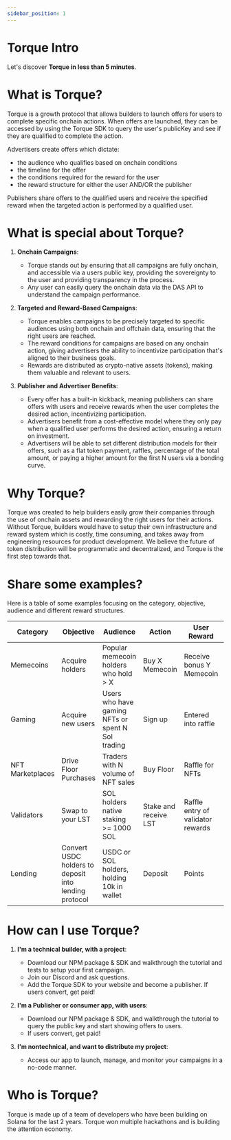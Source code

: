```yaml
---
sidebar_position: 1
---
```


# Torque Intro

Let's discover **Torque in less than 5 minutes**.

# What is Torque?

Torque is a growth protocol that allows builders to launch offers for users to complete specific onchain actions. When offers are launched, they can be accessed by using the Torque SDK to query the user's publicKey and see if they are qualified to complete the action.

Advertisers create offers which dictate:
* the audience who qualifies based on onchain conditions
* the timeline for the offer
* the conditions required for the reward for the user
* the reward structure for either the user AND/OR the publisher

Publishers share offers to the qualified users and receive the specified reward when the targeted action is performed by a qualified user. 

# What is special about Torque?

1. **Onchain Campaigns**:
    - Torque stands out by ensuring that all campaigns are fully onchain, and accessible via a users public key, providing the sovereignty to the user and providing transparency in the process. 
    - Any user can easily query the onchain data via the DAS API to understand the campaign performance.

2. **Targeted and Reward-Based Campaigns**:
    - Torque enables campaigns to be precisely targeted to specific audiences using both onchain and offchain data, ensuring that the right users are reached.
    - The reward conditions for campaigns are based on any onchain action, giving advertisers the ability to incentivize participation that's aligned to their business goals.
    - Rewards are distributed as crypto-native assets (tokens), making them valuable and relevant to users.

3. **Publisher and Advertiser Benefits**:
    - Every offer has a built-in kickback, meaning publishers can share offers with users and receive rewards when the user completes the desired action, incentivizing participation.
    - Advertisers benefit from a cost-effective model where they only pay when a qualified user performs the desired action, ensuring a return on investment.
    - Advertisers will be able to set different distribution models for their offers, such as  a flat token payment, raffles, percentage of the total amount, or paying a higher amount for the first N users via a bonding curve.

# Why Torque?
Torque was created to help builders easily grow their companies through the use of onchain assets and rewarding the right users for their actions. Without Torque, builders would have to setup their own infrastructure and reward system which is costly, time consuming, and takes away from engineering resources for product development. We believe the future of token distribution will be programmatic and decentralized, and Torque is the first step towards that.

# Share some examples?
Here is a table of some examples focusing on the category, objective, audience and different reward structures.

| Category       | Objective                          | Audience                                       | Action                                        | User Reward                          | Publisher Reward                  |
| -------------- | ---------------------------------- | ---------------------------------------------- | --------------------------------------------- | ----------------------------------- | --------------------------------- |
| Memecoins      | Acquire holders           | Popular memecoin holders who hold > X        | Buy X Memecoin                               | Receive bonus Y Memecoin           | Receive Y Memecoin               |
| Gaming         | Acquire new users              | Users who have gaming NFTs or spent N Sol trading | Sign up                                      | Entered into raffle                 | Additional entry into raffle      |
| NFT Marketplaces | Drive Floor Purchases               | Traders with N volume of NFT sales             | Buy Floor | Raffle for NFTs                              | $5 USDC                           |
| Validators     | Swap to your LST                   | SOL holders native staking >= 1000 SOL         | Stake and receive LST                         | Raffle entry of validator rewards   | Raffle entry of validator rewards |
| Lending        | Convert USDC holders to deposit into lending protocol | USDC or SOL holders, holding 10k in wallet    | Deposit                                       | Points                              | Percentage of deposit                        |

# How can I use Torque?

1. **I'm a technical builder, with a project**:
    - Download our NPM package & SDK and walkthrough the tutorial and tests to setup your first campaign.
    - Join our Discord and ask questions.
    - Add the Torque SDK to your website and become a publisher. If users convert, get paid!

2. **I'm a Publisher or consumer app, with users**:
    - Download our NPM package & SDK, and walkthrough the tutorial to query the public key and start showing offers to users. 
    - If users convert, get paid!

3. **I'm nontechnical, and want to distribute my project**:
    - Access our app to launch, manage, and monitor your campaigns in a no-code manner.

# Who is Torque?
Torque is made up of a team of developers who have been building on Solana for the last 2 years. Torque won multiple hackathons and is building the attention economy.